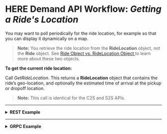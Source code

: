 # HERE Demand API Workflow: *Getting a Ride's Location* #

You may want to poll periodically for the ride location, for example so that you can display it dynamically on a map.

>**Note:** You retrieve the ride location from the **RideLocation** object, not the **Ride** object. See [Ride Object vs. RideLocation Object
](DemandDevGuide_BasicRideConcepts.md#RideAndRideLocation) to learn more about these two objects.

**To get the current ride location:**

Call *GetRideLocation*. This returns a **RideLocation** object that contains the ride’s geo-location, and optionally the estimated time of arrival at the pickup or dropoff location.

>**Note:** This call is identical for the C2S and S2S APIs.

----
<details>
<summary><b>REST Example</b></summary>

**Request:**

    COMING SOON

**Response:**

	COMING SOON

</details>

----

<details>
<summary><b>GRPC Example</b></summary>

**Request:**

    COMING SOON


**Response:**

    COMING SOON

</details>



